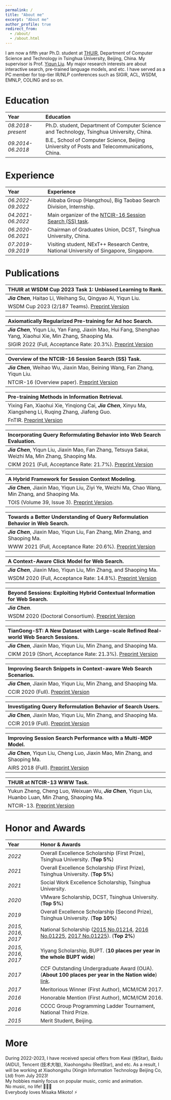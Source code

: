 ```yaml
---
permalink: /
title: "About me"
excerpt: "About me"
author_profile: true
redirect_from: 
  - /about/
  - /about.html
---
```


I am now a fifth year Ph.D. student at [THUIR](http://www.thuir.cn/), Department of Computer Science and Technology in Tsinghua University, Beijing, China. My supervisor is Prof. [Yiqun Liu](http://www.thuir.cn/group/~YQLiu/). My major research interests are about interactive search, pre-trained language models, and etc. I have served as a PC member for top-tier IR/NLP conferences such as SIGIR, ACL, WSDM, EMNLP, COLING and so on.

Education
======

| Year | Education |
| :------ | :------ | 
| *08.2018-present* | Ph.D. student, Department of Computer Science and Technology, Tsinghua University, China. |
| *09.2014-06.2018* | B.E., School of Computer Science, Beijing University of Posts and Telecommunications, China. |

Experience
======

| Year | Experience |
| :------ | :------ | 
| *06.2022-09.2022* | Alibaba Group (Hangzhou), Big Taobao Search Division, Internship. |
| *04.2021-06.2022* | Main organizer of the [NTCIR-16 Session Search (SS) task](http://www.thuir.cn/session-search/).|
| *06.2020-06.2021* | Chairman of Graduates Union, DCST, Tsinghua University, China.|
| *07.2019-09.2019* | Visiting student, NExT++ Research Centre, National University of Singapore, Singapore. |


Publications
======  

| **THUIR at WSDM Cup 2023 Task 1: Unbiased Learning to Rank.**|   
| :------ |   
| ***Jia Chen***, Haitao Li, Weihang Su, Qingyao Ai, Yiqun Liu. |  
| WSDM Cup 2023 (2/187 Teams). [Preprint Version](https://xuanyuan14.github.io/files/WSDM-Cup-23.pdf)|  


| **Axiomatically Regularized Pre-training for Ad hoc Search.**|  
| :------ |  
| ***Jia Chen***, Yiqun Liu, Yan Fang, Jiaxin Mao, Hui Fang, Shenghao Yang, Xiaohui Xie, Min Zhang, Shaoping Ma. |  
| SIGIR 2022 (Full, Acceptance Rate: 20.3%). [Preprint Version](https://xuanyuan14.github.io/files/SIGIR22Chen.pdf)|  

| **Overview of the NTCIR-16 Session Search (SS) Task.**|  
| :------ |  
| ***Jia Chen***, Weihao Wu, Jiaxin Mao, Beining Wang, Fan Zhang, Yiqun Liu. |  
| NTCIR-16 (Overview paper). [Preprint Version](https://xuanyuan14.github.io/files/01-NTCIR16-OV-SS-ChenJ.pdf)|  

| **Pre-training Methods in Information Retrieval.**|  
| :------ |  
| Yixing Fan, Xiaohui Xie, Yinqiong Cai, ***Jia Chen***, Xinyu Ma, Xiangsheng Li, Ruqing Zhang, Jiafeng Guo. |  
| FnTIR. [Preprint Version](https://arxiv.org/pdf/2111.13853)|   

| **Incorporating Query Reformulating Behavior into Web Search Evaluation.**|
| :------ |  
| ***Jia Chen***, Yiqun Liu, Jiaxin Mao, Fan Zhang, Tetsuya Sakai, Weizhi Ma, Min Zhang, Shaoping Ma. |
| CIKM 2021 (Full, Acceptance Rate: 21.7%). [Preprint Version](https://xuanyuan14.github.io/files/CIKM21chen.pdf)| 

| **A Hybrid Framework for Session Context Modeling.** |
| :------ |  
| ***Jia Chen***, Jiaxin Mao, Yiqun Liu, Ziyi Ye, Weizhi Ma, Chao Wang, Min Zhang, and Shaoping Ma.  |
| TOIS (Volume 39, Issue 3). [Preprint Version](https://dl.acm.org/doi/pdf/10.1145/3448127).| 

| **Towards a Better Understanding of Query Reformulation Behavior in Web Search.** |
| :------ |  
| ***Jia Chen***, Jiaxin Mao, Yiqun Liu, Fan Zhang, Min Zhang, and Shaoping Ma. |
| WWW 2021 (Full, Acceptance Rate: 20.6%). [Preprint Version](https://xuanyuan14.github.io/files/WWW21chen.pdf)|  

| **A Context-Aware Click Model for Web Search.** |
| :------ |  
| ***Jia Chen***, Jiaxin Mao, Yiqun Liu, Min Zhang, and Shaoping Ma. |
| WSDM 2020 (Full, Acceptance Rate: 14.8%). [Preprint Version](https://xuanyuan14.github.io/files/WSDM20chen.pdf)|

| **Beyond Sessions: Exploiting Hybrid Contextual Information for Web Search.** |
| :------ |  
| ***Jia Chen***. |
| WSDM 2020 (Doctoral Consortium). [Preprint Version](https://xuanyuan14.github.io/files/WSDM20DCchen.pdf)|

| **TianGong-ST: A New Dataset with Large-scale Refined Real-world Web Search Sessions.** |
| :------ |  
| ***Jia Chen***, Jiaxin Mao, Yiqun Liu, Min Zhang, and Shaoping Ma. |
| CIKM 2019 (Short, Acceptance Rate: 21.3%). [Preprint Version](https://xuanyuan14.github.io/files/CIKM19chen.pdf)|
  
| **Improving Search Snippets in Context-aware Web Search Scenarios.** |
| :------ |  
| ***Jia Chen***, Jiaxin Mao, Yiqun Liu, Min Zhang, and Shaoping Ma. |
| CCIR 2020 (Full). [Preprint Version](https://xuanyuan14.github.io/files/CCIR20chen.pdf)|

| **Investigating Query Reformulation Behavior of Search Users.** |
| :------ |  
| ***Jia Chen***, Jiaxin Mao, Yiqun Liu, Min Zhang, and Shaoping Ma. |
| CCIR 2019 (Full). [Preprint Version](https://xuanyuan14.github.io/files/CCIR19chen.pdf)|
  
| **Improving Session Search Performance with a Multi-MDP Model.** |
| :------ |  
| ***Jia Chen***, Yiqun Liu, Cheng Luo, Jiaxin Mao, Min Zhang, and Shaoping Ma. |
| AIRS 2018 (Full). [Preprint Version](https://xuanyuan14.github.io/files/JiaChen-AIRS2018.pdf)|

| **THUIR at NTCIR-13 WWW Task.** |
| :------ |  
| Yukun Zheng, Cheng Luo, Weixuan Wu, ***Jia Chen***, Yiqun Liu, Huanbo Luan, Min Zhang, Shaoping Ma. |
| NTCIR-13. [Preprint Version](https://xuanyuan14.github.io/files/NTCIR-13_paper_28.pdf)|

Honor and Awards
======

| Year | Honor & Awards |
| :------ | :------ | 
| *2022* | Overall Excellence Scholarship (First Prize), Tsinghua University. (**Top 5%**)|
| *2021* | Overall Excellence Scholarship (First Prize), Tsinghua University. (**Top 5%**)|
| *2021* | Social Work Excellence Scholarship, Tsinghua University.|
| *2020* | VMware Scholarship, DCST, Tsinghua University. (**Top 5%**)|
| *2019* | Overall Excellence Scholarship (Second Prize), Tsinghua University. (**Top 10%**)| 
| *2015, 2016, 2017* | National Scholarship ([2015 No.01214](http://www.moe.gov.cn/srcsite/A05/s7505/201601/t20160120_228481.html), [2016 No.01225](http://www.moe.gov.cn/srcsite/A05/s7505/201612/t20161230_293528.html), [2017 No.01225](http://www.moe.gov.cn/srcsite/A05/s7505/201711/t20171108_318697.html)). (**Top 2%**)| 
| *2015, 2016, 2017* | Yiyang Scholarship, BUPT. (**10 places per year in the whole BUPT wide**)|
| *2017* | CCF Outstanding Undergraduate Award (OUA). (**About 100 places per year in the Nation wide**) [link](https://www.ccf.org.cn/Awards/Awards/2017-07-31/602612.shtml).
| *2017* | Meritorious Winner (First Author), MCM/ICM 2017.|
| *2016* | Honorable Mention (First Author), MCM/ICM 2016.|
| *2016* | CCCC Group Programming Ladder Tournament, National Third Prize.|
| *2015* | Merit Student, Beijing.|

More
======  
During 2022-2023, I have received special offers from Kwai (快Star), Baidu (AIDU), Tencent (技术大咖), Xiaohongshu (RedStar), and etc. As a result, I will be working at Xiaohongshu (Xingin Information Technology Beijing Co, Ltd) from July 2023!  
My hobbies mainly focus on popular music, comic and animation.  
No music, no life! 🤠🎵🎶  
Everybody loves Misaka Mikoto! ⚡️


<script type='text/javascript' id='clustrmaps' src='//cdn.clustrmaps.com/map_v2.js?cl=ffffff&w=a&t=tt&d=bju4B0QMEhcfQpVMAV_s8aJSfw7oX9YpdHi3zjXMeOs&cmn=f00b34'></script>
